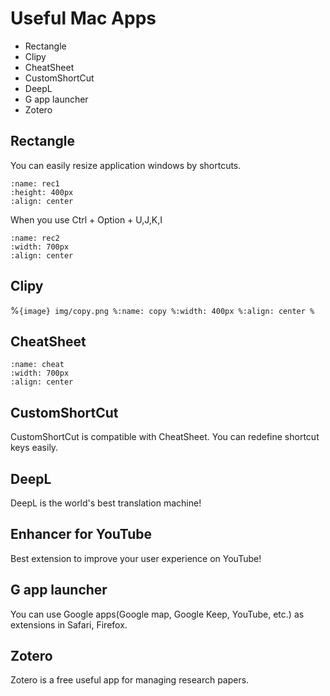 # Useful Mac Apps

- Rectangle
- Clipy
- CheatSheet
- CustomShortCut
- DeepL
- G app launcher
- Zotero


## Rectangle

You can easily resize application windows by shortcuts.
```{image} img/rec1.png
:name: rec1
:height: 400px
:align: center
```

When you use Ctrl + Option + U,J,K,I
```{image} img/rec2.png
:name: rec2
:width: 700px
:align: center
```

## Clipy

%```{image} img/copy.png
%:name: copy
%:width: 400px
%:align: center
%```

## CheatSheet
```{image} img/cheat.png
:name: cheat
:width: 700px
:align: center
```


## CustomShortCut

CustomShortCut is compatible with CheatSheet.
You can redefine shortcut keys easily.

## DeepL

DeepL is the world's best translation machine!

## Enhancer for YouTube
Best extension to improve your user experience on YouTube!

## G app launcher

You can use Google apps(Google map, Google Keep, YouTube, etc.) as extensions in Safari, Firefox.


## Zotero
Zotero is a free useful app for managing research papers.
